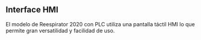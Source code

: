 ## Interface HMI

El modelo de Reespirator 2020 con PLC utiliza una pantalla táctil HMI lo que permite gran versatilidad y facilidad de uso.
